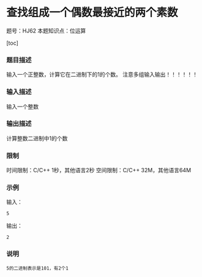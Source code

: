 # 查找组成一个偶数最接近的两个素数

题号：HJ62
本题知识点：位运算

[toc]

### 题目描述

输入一个正整数，计算它在二进制下的1的个数。
注意多组输入输出！！！！！！

### 输入描述

输入一个整数

### 输出描述

计算整数二进制中1的个数

### 限制
时间限制：C/C++ 1秒，其他语言2秒 
空间限制：C/C++ 32M，其他语言64M

### 示例

输入：
```
5
```

输出：
```
2
```

### 说明

```
5的二进制表示是101，有2个1 
```